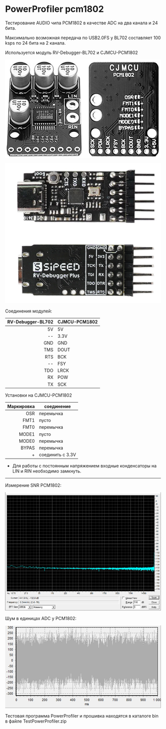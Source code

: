# PowerProfiler pcm1802
Тестирование AUDIO чипа PCM1802 в качестве ADC на два канала и 24 бита.

Максимально возможная передача по USB2.0FS у BL702 составляет 100 ksps по 24 бита на 2 канала. 

Используется модуль RV-Debugger-BL702 и CJMCU-PCM1802

![SCH](https://github.com/pvvx/PowerProfiler_pcm1802/blob/master/img/CJMCU-PCM1802.png)

![SCH](https://github.com/pvvx/PowerProfiler_pcm1802/blob/master/img/RV-Debugger-BL702.png)

Соединения модулей:

|RV-Debugger-BL702 | CJMCU-PCM1802 |
| ------: | ------- |
| 5V | 5V |
| -- | 3.3V |
| GND | GND |
| TMS | DOUT |
| RTS | BCK |
| -- | FSY |
| TDO | LRCK |
| RX | POW |
| TX | SCK |

Установки на CJMCU-PCM1802 

| Маркировка | соединение |
| ------: | ------- |
| OSR | перемычка |
| FMT1 | пусто |
| FMT0 | перемычка |
| MODE1 | пусто |
| MODE0 | перемычка |
| BYPAS | перемычка |
| + | соединить с 3.3V|

* Для работы с постоянным напряжением входные конденсаторы на LIN и RIN необходимо замкнуть.

---

Измерение SNR PCM1802:

![SCH](https://github.com/pvvx/PowerProfiler_pcm1802/blob/master/img/snr.png)

Шум в единицах ADC у PCM1802:

![SCH](https://github.com/pvvx/PowerProfiler_pcm1802/blob/master/img/snr-p-p.png)

Тестовая программа PowerProfiler и прошивка находятся в каталоге bin в файле TestPowerProfiler.zip
